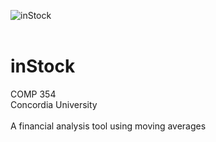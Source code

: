 ![inStock](https://github.com/JonnyLinton/inStock/blob/master/inStock.png)
<br/><br/>
# inStock 
COMP 354 <br/> Concordia University <br/> <br/>
A financial analysis tool using moving averages
